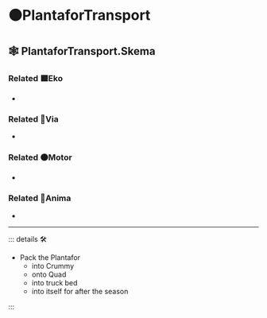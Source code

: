 # 🟠<motor>PlantaforTransport</motor>

## 🕸 PlantaforTransport.Skema

### Related 🟩<ekos>Eko</ekos>

-

### Related 🔻<via>Via</via>

-

### Related 🟠<motor>Motor</motor>

-

### Related 💜<anima>Anima</anima>

-

---

<!-- =================================================== -->
<!-- =================================================== -->
<!-- =================================================== -->
<!-- =================================================== -->
<!-- =================================================== -->
::: details 🛠

- Pack the Plantafor
    - into Crummy
    - onto Quad
    - into truck bed
    - into itself for after the season

:::
